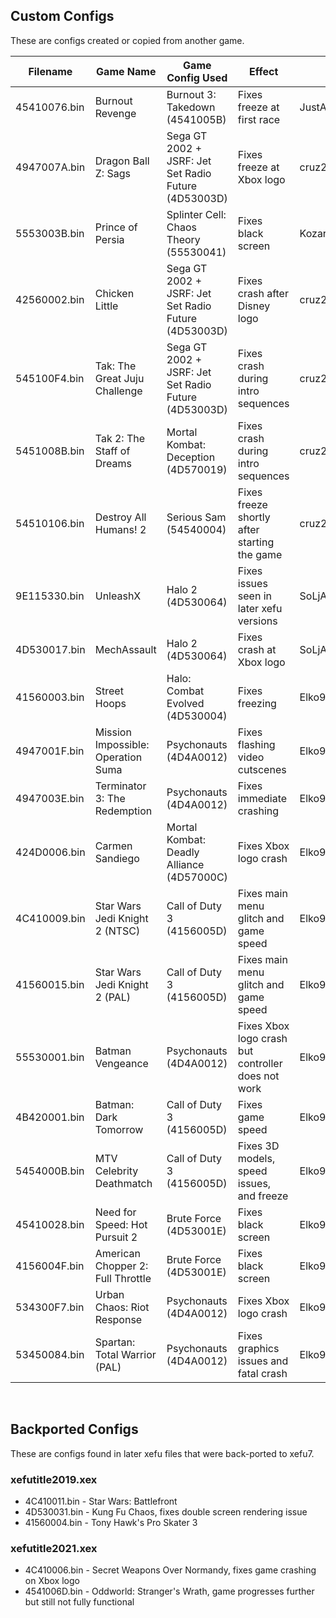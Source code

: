 ## Custom Configs
These are configs created or copied from another game.

| Filename     | Game Name                          | Game Config Used                           | Effect                                                                 | Credit          |
|--------------|------------------------------------|--------------------------------------------|------------------------------------------------------------------------|-----------------|
| 45410076.bin | Burnout Revenge                    | Burnout 3: Takedown (4541005B)             | Fixes freeze at first race                                             | JustAnyone#9310 |
| 4947007A.bin | Dragon Ball Z: Sags                | Sega GT 2002 + JSRF: Jet Set Radio Future (4D53003D) | Fixes freeze at Xbox logo                                    | cruz21579       |
| 5553003B.bin | Prince of Persia                   | Splinter Cell: Chaos Theory (55530041)     | Fixes black screen                                                     | Kozarovv        |
| 42560002.bin | Chicken Little                     | Sega GT 2002 + JSRF: Jet Set Radio Future (4D53003D) | Fixes crash after Disney logo                                | cruz21579       |
| 545100F4.bin | Tak: The Great Juju Challenge      | Sega GT 2002 + JSRF: Jet Set Radio Future (4D53003D) | Fixes crash during intro sequences                           | cruz21579       |
| 5451008B.bin | Tak 2: The Staff of Dreams         | Mortal Kombat: Deception (4D570019)        | Fixes crash during intro sequences                                     | cruz21579       |
| 54510106.bin | Destroy All Humans! 2              | Serious Sam (54540004)                     | Fixes freeze shortly after starting the game                           | cruz21579       |
| 9E115330.bin | UnleashX                           | Halo 2 (4D530064)                          | Fixes issues seen in later xefu versions                               | SoLjA_RGH       |
| 4D530017.bin | MechAssault                        | Halo 2 (4D530064)                          | Fixes crash at Xbox logo                                               | SoLjA_RGH       |
| 41560003.bin | Street Hoops                       | Halo: Combat Evolved (4D530004)            | Fixes freezing                                                         | Elko992         |
| 4947001F.bin | Mission Impossible: Operation Suma | Psychonauts (4D4A0012)                     | Fixes flashing video cutscenes                                         | Elko992         |
| 4947003E.bin | Terminator 3: The Redemption       | Psychonauts (4D4A0012)                     | Fixes immediate crashing                                               | Elko992         |
| 424D0006.bin | Carmen Sandiego                    | Mortal Kombat: Deadly Alliance (4D57000C)  | Fixes Xbox logo crash                                                  | Elko992         |
| 4C410009.bin | Star Wars Jedi Knight 2 (NTSC)     | Call of Duty 3 (4156005D)                  | Fixes main menu glitch and game speed                                  | Elko992         |
| 41560015.bin | Star Wars Jedi Knight 2 (PAL)      | Call of Duty 3 (4156005D)                  | Fixes main menu glitch and game speed                                  | Elko992         |
| 55530001.bin | Batman Vengeance                   | Psychonauts (4D4A0012)                     | Fixes Xbox logo crash but controller does not work                     | Elko992         |
| 4B420001.bin | Batman: Dark Tomorrow              | Call of Duty 3 (4156005D)                  | Fixes game speed                                                       | Elko992         |
| 5454000B.bin | MTV Celebrity Deathmatch           | Call of Duty 3 (4156005D)                  | Fixes 3D models, speed issues, and freeze                              | Elko992         |
| 45410028.bin | Need for Speed: Hot Pursuit 2      | Brute Force (4D53001E)                     | Fixes black screen                                                     | Elko992         |
| 4156004F.bin | American Chopper 2: Full Throttle  | Brute Force (4D53001E)                     | Fixes black screen                                                     | Elko992         |
| 534300F7.bin | Urban Chaos: Riot Response         | Psychonauts (4D4A0012)                     | Fixes Xbox logo crash                                                  | Elko992         |
| 53450084.bin | Spartan: Total Warrior (PAL)       | Psychonauts (4D4A0012)                     | Fixes graphics issues and fatal crash                                  | Elko992         |


&nbsp;

## Backported Configs
These are configs found in later xefu files that were back-ported to xefu7.

### xefutitle2019.xex
* 4C410011.bin - Star Wars: Battlefront
* 4D530031.bin - Kung Fu Chaos, fixes double screen rendering issue
* 41560004.bin - Tony Hawk's Pro Skater 3

### xefutitle2021.xex
* 4C410006.bin - Secret Weapons Over Normandy, fixes game crashing on Xbox logo
* 4541006D.bin - Oddworld: Stranger's Wrath, game progresses further but still not fully functional
